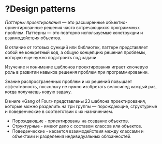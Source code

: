 # ?Design patterns

_Паттерны проектирования_ — это расширенные объектно-ориентированные решения часто встречающихся программных проблем. Паттерны — это повторно используемые конструкции и взаимодействия объектов.

В отличие от готовых функций или библиотек, паттерн представляет собой не конкретный код, а общую концепцию решения проблемы, которую еще нужно подстроить под задачи.

Изучение и понимание шаблонов проектирования играет ключевую роль в развитии навыков решения проблем при программировании.

Знание распространенных проблем и их решений повышает эффективность, поскольку не нужно изобретать велосипед каждый раз, когда получаешь новую задачу.

В книге «Gang of Four» представлены 23 шаблона проектирования, которые можно разделить на три группы — порождающие, структурные и поведенческие в соответствии с их назначением.

* Порождающие - ориентированы на создание объектов.
* Структурные - имеют дело с составом классов или объектов.
* Поведенческие - касается взаимодействия между классами и объектами и разделения индивидуальных обязанностей.
